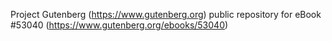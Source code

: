 Project Gutenberg (https://www.gutenberg.org) public repository for
eBook #53040 (https://www.gutenberg.org/ebooks/53040)
